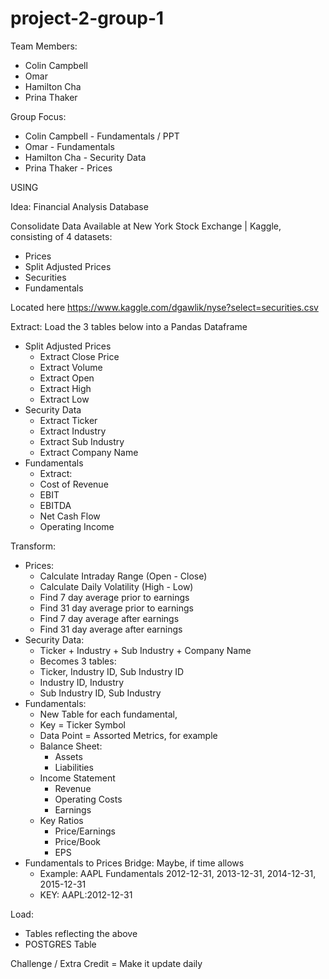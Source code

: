 # project-2-group-1

Team Members:
* Colin Campbell
* Omar
* Hamilton Cha
* Prina Thaker

Group Focus:
* Colin Campbell - Fundamentals / PPT
* Omar - Fundamentals
* Hamilton Cha - Security Data
* Prina Thaker - Prices

USING 

Idea: Financial Analysis Database




Consolidate Data Available at New York Stock Exchange | Kaggle, consisting of 4 datasets:
* Prices
* Split Adjusted Prices
* Securities
* Fundamentals

Located here https://www.kaggle.com/dgawlik/nyse?select=securities.csv

Extract: Load the 3 tables below into a Pandas Dataframe
* Split Adjusted Prices
   * Extract Close Price
   * Extract Volume
   * Extract Open
   * Extract High
   * Extract Low
* Security Data
   * Extract Ticker
   * Extract Industry
   * Extract Sub Industry
   * Extract Company Name
* Fundamentals
   * Extract:
   * Cost of Revenue
   * EBIT
   * EBITDA
   * Net Cash Flow
   * Operating Income


Transform:
* Prices:
   * Calculate Intraday Range (Open - Close)
   * Calculate Daily Volatility (High - Low)
   * Find 7 day average prior to earnings
   * Find 31 day average prior to earnings
   * Find 7 day average after earnings
   * Find 31 day average after earnings
* Security Data:
   * Ticker + Industry + Sub Industry + Company Name
   * Becomes 3 tables:
   * Ticker, Industry ID, Sub Industry ID
   * Industry ID, Industry
   * Sub Industry ID, Sub Industry
* Fundamentals:
   * New Table for each fundamental,
   * Key = Ticker Symbol
   * Data Point = Assorted Metrics, for example
   * Balance Sheet:
      * Assets
      * Liabilities
   * Income Statement
      * Revenue
      * Operating Costs
      * Earnings
   * Key Ratios
      * Price/Earnings
      * Price/Book
      * EPS
* Fundamentals to Prices Bridge: Maybe, if time allows
   * Example: AAPL Fundamentals 2012-12-31, 2013-12-31, 2014-12-31, 2015-12-31
   * KEY: AAPL:2012-12-31


Load:
* Tables reflecting the above
* POSTGRES Table


Challenge / Extra Credit = Make it update daily
